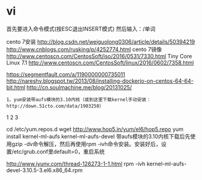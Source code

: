 # vi

首先要进入命令模式(按ESC退出INSERT模式)
然后输入：/单词

cento 7安装
http://blog.csdn.net/weiguolong0306/article/details/50394219
http://www.cnblogs.com/rusking/p/4252774.html
cento 7镜像
http://www.centoscn.com/CentosSoft/iso/2016/0531/7330.html
Tiny Core Linux 7.1
http://www.centoscn.com/CentosSoft/linux/2016/0602/7358.html

https://segmentfault.com/a/1190000000735011
http://nareshv.blogspot.tw/2013/08/installing-dockerio-on-centos-64-64-bit.html
http://cn.soulmachine.me/blog/20131025/


    1、yum安装带aufs模块的3.10内核（或到这里下载kernel手动安装：http://down.51cto.com/data/1903250）
1
2
3
	
cd /etc/yum.repos.d 
wget http://www.hop5.in/yum/el6/hop5.repo
yum install kernel-ml-aufs kernel-ml-aufs-devel
带aufs模块的3.10内核下载后先使用gzip -dv命令解压，然后再使用rpm -ivh命令安装。安装好后，设置/etc/grub.conf里default=0，重启系统



http://www.iyunv.com/thread-126273-1-1.html
rpm -ivh kernel-ml-aufs-devel-3.10.5-3.el6.x86_64.rpm  
